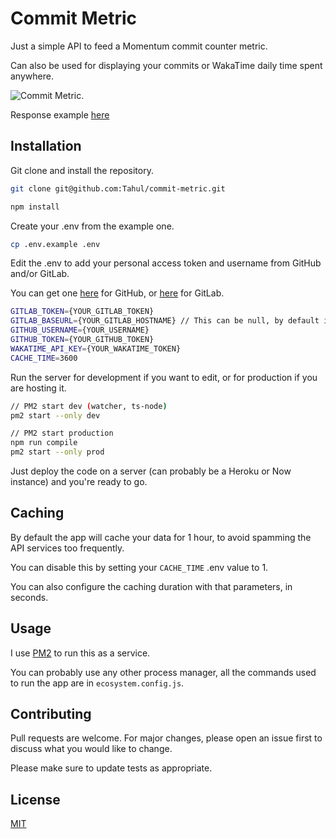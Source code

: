 # Commit Metric

Just a simple API to feed a Momentum commit counter metric.

Can also be used for displaying your commits or WakaTime daily time spent anywhere.

![Commit Metric](https://i.imgur.com/Shz1n3w.png).

Response example [here](https://metrics.ipseity.fr)

## Installation

Git clone and install the repository.

```bash
git clone git@github.com:Tahul/commit-metric.git

npm install
```

Create your .env from the example one.

```bash
cp .env.example .env
```

Edit the .env to add your personal access token and username from GitHub and/or GitLab.

You can get one [here](https://github.com/settings/tokens) for GitHub, or [here](https://gitlab.com/profile/personal_access_tokens) for GitLab.

```bash
GITLAB_TOKEN={YOUR_GITLAB_TOKEN}
GITLAB_BASEURL={YOUR_GITLAB_HOSTNAME} // This can be null, by default it will be: https://gitlab.com
GITHUB_USERNAME={YOUR_USERNAME}
GITHUB_TOKEN={YOUR_GITHUB_TOKEN}
WAKATIME_API_KEY={YOUR_WAKATIME_TOKEN}
CACHE_TIME=3600
```

Run the server for development if you want to edit, or for production if you are hosting it.

```bash
// PM2 start dev (watcher, ts-node)
pm2 start --only dev

// PM2 start production
npm run compile
pm2 start --only prod
```

Just deploy the code on a server (can probably be a Heroku or Now instance) and you're ready to go.

## Caching

By default the app will cache your data for 1 hour, to avoid spamming the API services too frequently.

You can disable this by setting your `CACHE_TIME` .env value to 1.

You can also configure the caching duration with that parameters, in seconds.

## Usage

I use [PM2](https://pm2.keymetrics.io/) to run this as a service.

You can probably use any other process manager, all the commands used to run the app are in `ecosystem.config.js`.

## Contributing

Pull requests are welcome. For major changes, please open an issue first to discuss what you would like to change.

Please make sure to update tests as appropriate.

## License

[MIT](https://choosealicense.com/licenses/mit/)
